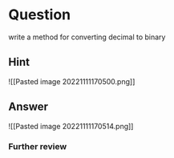 # Question
write a method for converting decimal to binary

## Hint
![[Pasted image 20221111170500.png]]
## Answer
![[Pasted image 20221111170514.png]]
### Further review
